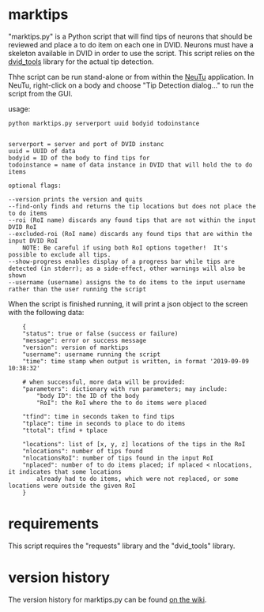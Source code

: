 # marktips

"marktips.py" is a Python script that will find tips of neurons that should be reviewed and place a to do item on each one in DVID. Neurons must have a skeleton available in DVID in order to use the script. This script relies on the [dvid_tools](https://github.com/flyconnectome/dvid_tools) library for the actual tip detection.

Thhe script can be run stand-alone or from within the [NeuTu](https://github.com/janelia-flyem/NeuTu) application. In NeuTu, right-click on a body and choose "Tip Detection dialog..." to run the script from the GUI.

usage:

```
python marktips.py serverport uuid bodyid todoinstance


serverport = server and port of DVID instanc
uuid = UUID of data
bodyid = ID of the body to find tips for
todoinstance = name of data instance in DVID that will hold the to do items

optional flags:

--version prints the version and quits
--find-only finds and returns the tip locations but does not place the to do items
--roi (RoI name) discards any found tips that are not within the input DVID RoI
--excluded-roi (RoI name) discards any found tips that are within the input DVID RoI
    NOTE: Be careful if using both RoI options together!  It's possible to exclude all tips.
--show-progress enables display of a progress bar while tips are detected (in stderr); as a side-effect, other warnings will also be shown
--username (username) assigns the to do items to the input username rather than the user running the script
```

When the script is finished running, it will print a json object to the screen with the following data:

```
    {
    "status": true or false (success or failure)
    "message": error or success message
    "version": version of marktips 
    "username": username running the script
    "time": time stamp when output is written, in format '2019-09-09 10:38:32'

    # when successful, more data will be provided:
    "parameters": dictionary with run parameters; may include:
        "body ID": the ID of the body
        "RoI": the RoI where the to do items were placed

    "tfind": time in seconds taken to find tips
    "tplace": time in seconds to place to do items
    "ttotal": tfind + tplace

    "locations": list of [x, y, z] locations of the tips in the RoI
    "nlocations": number of tips found
    "nlocationsRoI": number of tips found in the input RoI
    "nplaced": number of to do items placed; if nplaced < nlocations, it indicates that some locations 
        already had to do items, which were not replaced, or some locations were outside the given RoI
    }
```

# requirements

This script requires the "requests" library and the "dvid_tools" library.

# version history

The version history for marktips.py can be found [on the wiki](https://github.com/janelia-flyem/marktips/wiki/Version-history).
